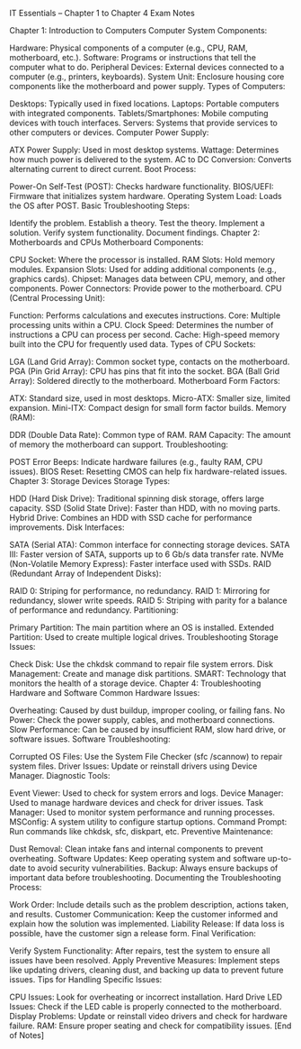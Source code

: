 IT Essentials – Chapter 1 to Chapter 4 Exam Notes

Chapter 1: Introduction to Computers
Computer System Components:

Hardware: Physical components of a computer (e.g., CPU, RAM, motherboard, etc.).
Software: Programs or instructions that tell the computer what to do.
Peripheral Devices: External devices connected to a computer (e.g., printers, keyboards).
System Unit: Enclosure housing core components like the motherboard and power supply.
Types of Computers:

Desktops: Typically used in fixed locations.
Laptops: Portable computers with integrated components.
Tablets/Smartphones: Mobile computing devices with touch interfaces.
Servers: Systems that provide services to other computers or devices.
Computer Power Supply:

ATX Power Supply: Used in most desktop systems.
Wattage: Determines how much power is delivered to the system.
AC to DC Conversion: Converts alternating current to direct current.
Boot Process:

Power-On Self-Test (POST): Checks hardware functionality.
BIOS/UEFI: Firmware that initializes system hardware.
Operating System Load: Loads the OS after POST.
Basic Troubleshooting Steps:

Identify the problem.
Establish a theory.
Test the theory.
Implement a solution.
Verify system functionality.
Document findings.
Chapter 2: Motherboards and CPUs
Motherboard Components:

CPU Socket: Where the processor is installed.
RAM Slots: Hold memory modules.
Expansion Slots: Used for adding additional components (e.g., graphics cards).
Chipset: Manages data between CPU, memory, and other components.
Power Connectors: Provide power to the motherboard.
CPU (Central Processing Unit):

Function: Performs calculations and executes instructions.
Core: Multiple processing units within a CPU.
Clock Speed: Determines the number of instructions a CPU can process per second.
Cache: High-speed memory built into the CPU for frequently used data.
Types of CPU Sockets:

LGA (Land Grid Array): Common socket type, contacts on the motherboard.
PGA (Pin Grid Array): CPU has pins that fit into the socket.
BGA (Ball Grid Array): Soldered directly to the motherboard.
Motherboard Form Factors:

ATX: Standard size, used in most desktops.
Micro-ATX: Smaller size, limited expansion.
Mini-ITX: Compact design for small form factor builds.
Memory (RAM):

DDR (Double Data Rate): Common type of RAM.
RAM Capacity: The amount of memory the motherboard can support.
Troubleshooting:

POST Error Beeps: Indicate hardware failures (e.g., faulty RAM, CPU issues).
BIOS Reset: Resetting CMOS can help fix hardware-related issues.
Chapter 3: Storage Devices
Storage Types:

HDD (Hard Disk Drive): Traditional spinning disk storage, offers large capacity.
SSD (Solid State Drive): Faster than HDD, with no moving parts.
Hybrid Drive: Combines an HDD with SSD cache for performance improvements.
Disk Interfaces:

SATA (Serial ATA): Common interface for connecting storage devices.
SATA III: Faster version of SATA, supports up to 6 Gb/s data transfer rate.
NVMe (Non-Volatile Memory Express): Faster interface used with SSDs.
RAID (Redundant Array of Independent Disks):

RAID 0: Striping for performance, no redundancy.
RAID 1: Mirroring for redundancy, slower write speeds.
RAID 5: Striping with parity for a balance of performance and redundancy.
Partitioning:

Primary Partition: The main partition where an OS is installed.
Extended Partition: Used to create multiple logical drives.
Troubleshooting Storage Issues:

Check Disk: Use the chkdsk command to repair file system errors.
Disk Management: Create and manage disk partitions.
SMART: Technology that monitors the health of a storage device.
Chapter 4: Troubleshooting Hardware and Software
Common Hardware Issues:

Overheating: Caused by dust buildup, improper cooling, or failing fans.
No Power: Check the power supply, cables, and motherboard connections.
Slow Performance: Can be caused by insufficient RAM, slow hard drive, or software issues.
Software Troubleshooting:

Corrupted OS Files: Use the System File Checker (sfc /scannow) to repair system files.
Driver Issues: Update or reinstall drivers using Device Manager.
Diagnostic Tools:

Event Viewer: Used to check for system errors and logs.
Device Manager: Used to manage hardware devices and check for driver issues.
Task Manager: Used to monitor system performance and running processes.
MSConfig: A system utility to configure startup options.
Command Prompt: Run commands like chkdsk, sfc, diskpart, etc.
Preventive Maintenance:

Dust Removal: Clean intake fans and internal components to prevent overheating.
Software Updates: Keep operating system and software up-to-date to avoid security vulnerabilities.
Backup: Always ensure backups of important data before troubleshooting.
Documenting the Troubleshooting Process:

Work Order: Include details such as the problem description, actions taken, and results.
Customer Communication: Keep the customer informed and explain how the solution was implemented.
Liability Release: If data loss is possible, have the customer sign a release form.
Final Verification:

Verify System Functionality: After repairs, test the system to ensure all issues have been resolved.
Apply Preventive Measures: Implement steps like updating drivers, cleaning dust, and backing up data to prevent future issues.
Tips for Handling Specific Issues:

CPU Issues: Look for overheating or incorrect installation.
Hard Drive LED Issues: Check if the LED cable is properly connected to the motherboard.
Display Problems: Update or reinstall video drivers and check for hardware failure.
RAM: Ensure proper seating and check for compatibility issues.
[End of Notes]

